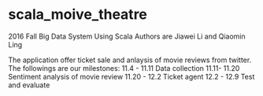 # scala_moive_theatre
2016 Fall Big Data System Using Scala
Authors are Jiawei Li and Qiaomin Ling

The application offer ticket sale and anlaysis of movie reviews from twitter.
The followings are our milestones:
11.4 -  11.11 	 Data collection
11.11- 11.20 	 Sentiment analysis of movie review 
11.20 - 12.2 	 Ticket agent
12.2 - 12.9 	 Test and evaluate
